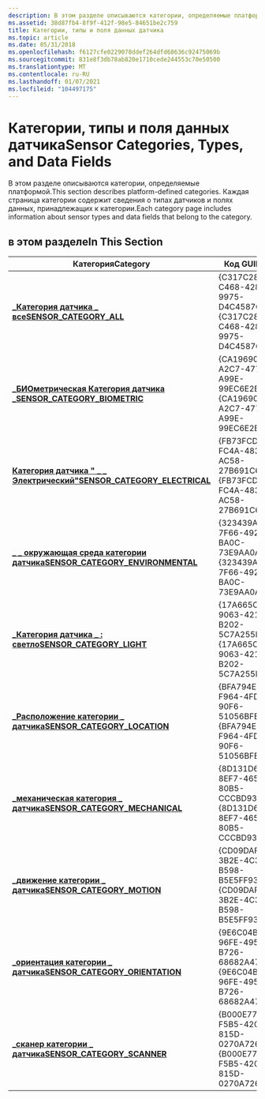 ```yaml
---
description: В этом разделе описываются категории, определяемые платформой. Каждая страница категории содержит сведения о типах датчиков и полях данных, принадлежащих к категории.
ms.assetid: 38d87fb4-8f9f-412f-98e5-84651be2c759
title: Категории, типы и поля данных датчика
ms.topic: article
ms.date: 05/31/2018
ms.openlocfilehash: f6127cfe0229078ddef264dfd68636c92475069b
ms.sourcegitcommit: 831e8f3db78ab820e1710cede244553c70e50500
ms.translationtype: MT
ms.contentlocale: ru-RU
ms.lasthandoff: 01/07/2021
ms.locfileid: "104497175"
---
```

# <a name="sensor-categories-types-and-data-fields"></a><span data-ttu-id="c862d-104">Категории, типы и поля данных датчика</span><span class="sxs-lookup"><span data-stu-id="c862d-104">Sensor Categories, Types, and Data Fields</span></span>

<span data-ttu-id="c862d-105">В этом разделе описываются категории, определяемые платформой.</span><span class="sxs-lookup"><span data-stu-id="c862d-105">This section describes platform-defined categories.</span></span> <span data-ttu-id="c862d-106">Каждая страница категории содержит сведения о типах датчиков и полях данных, принадлежащих к категории.</span><span class="sxs-lookup"><span data-stu-id="c862d-106">Each category page includes information about sensor types and data fields that belong to the category.</span></span>

## <a name="in-this-section"></a><span data-ttu-id="c862d-107">в этом разделе</span><span class="sxs-lookup"><span data-stu-id="c862d-107">In This Section</span></span>



| <span data-ttu-id="c862d-108">Категория</span><span class="sxs-lookup"><span data-stu-id="c862d-108">Category</span></span>                                                                 | <span data-ttu-id="c862d-109">Код GUID</span><span class="sxs-lookup"><span data-stu-id="c862d-109">GUID</span></span>                                   |
|--------------------------------------------------------------------------|----------------------------------------|
| [<span data-ttu-id="c862d-110">**\_Категория датчика \_ все**</span><span class="sxs-lookup"><span data-stu-id="c862d-110">**SENSOR\_CATEGORY\_ALL**</span></span>](sensor-category-all.md)                     | <span data-ttu-id="c862d-111">{C317C286-C468-4288-9975-D4C4587C442C}</span><span class="sxs-lookup"><span data-stu-id="c862d-111">{C317C286-C468-4288-9975-D4C4587C442C}</span></span> |
| [<span data-ttu-id="c862d-112">**\_БИОметрическая Категория датчика \_**</span><span class="sxs-lookup"><span data-stu-id="c862d-112">**SENSOR\_CATEGORY\_BIOMETRIC**</span></span>](sensor-category-biometric.md)         | <span data-ttu-id="c862d-113">{CA19690F-A2C7-477D-A99E-99EC6E2B5648}</span><span class="sxs-lookup"><span data-stu-id="c862d-113">{CA19690F-A2C7-477D-A99E-99EC6E2B5648}</span></span> |
| [<span data-ttu-id="c862d-114">**Категория датчика " \_ \_ Электрический"**</span><span class="sxs-lookup"><span data-stu-id="c862d-114">**SENSOR\_CATEGORY\_ELECTRICAL**</span></span>](sensor-category-electrical.md)       | <span data-ttu-id="c862d-115">{FB73FCD8-FC4A-483C-AC58-27B691C6BEFF}</span><span class="sxs-lookup"><span data-stu-id="c862d-115">{FB73FCD8-FC4A-483C-AC58-27B691C6BEFF}</span></span> |
| [<span data-ttu-id="c862d-116">**\_ \_ окружающая среда категории датчика**</span><span class="sxs-lookup"><span data-stu-id="c862d-116">**SENSOR\_CATEGORY\_ENVIRONMENTAL**</span></span>](sensor-category-environmental.md) | <span data-ttu-id="c862d-117">{323439AA-7F66-492B-BA0C-73E9AA0A65D5}</span><span class="sxs-lookup"><span data-stu-id="c862d-117">{323439AA-7F66-492B-BA0C-73E9AA0A65D5}</span></span> |
| [<span data-ttu-id="c862d-118">**\_Категория датчика \_ : светло**</span><span class="sxs-lookup"><span data-stu-id="c862d-118">**SENSOR\_CATEGORY\_LIGHT**</span></span>](sensor-category-light.md)                 | <span data-ttu-id="c862d-119">{17A665C0-9063-4216-B202-5C7A255E18CE}</span><span class="sxs-lookup"><span data-stu-id="c862d-119">{17A665C0-9063-4216-B202-5C7A255E18CE}</span></span> |
| [<span data-ttu-id="c862d-120">**\_Расположение категории \_ датчика**</span><span class="sxs-lookup"><span data-stu-id="c862d-120">**SENSOR\_CATEGORY\_LOCATION**</span></span>](sensor-category-location.md)           | <span data-ttu-id="c862d-121">{BFA794E4-F964-4FDB-90F6-51056BFE4B44}</span><span class="sxs-lookup"><span data-stu-id="c862d-121">{BFA794E4-F964-4FDB-90F6-51056BFE4B44}</span></span> |
| [<span data-ttu-id="c862d-122">**\_механическая категория \_ датчика**</span><span class="sxs-lookup"><span data-stu-id="c862d-122">**SENSOR\_CATEGORY\_MECHANICAL**</span></span>](sensor-category-mechanical.md)       | <span data-ttu-id="c862d-123">{8D131D68-8EF7-4656-80B5-CCCBD93791C5}</span><span class="sxs-lookup"><span data-stu-id="c862d-123">{8D131D68-8EF7-4656-80B5-CCCBD93791C5}</span></span> |
| [<span data-ttu-id="c862d-124">**\_движение категории \_ датчика**</span><span class="sxs-lookup"><span data-stu-id="c862d-124">**SENSOR\_CATEGORY\_MOTION**</span></span>](sensor-category-motion.md)               | <span data-ttu-id="c862d-125">{CD09DAF1-3B2E-4C3D-B598-B5E5FF93FD46}</span><span class="sxs-lookup"><span data-stu-id="c862d-125">{CD09DAF1-3B2E-4C3D-B598-B5E5FF93FD46}</span></span> |
| [<span data-ttu-id="c862d-126">**\_ориентация категории \_ датчика**</span><span class="sxs-lookup"><span data-stu-id="c862d-126">**SENSOR\_CATEGORY\_ORIENTATION**</span></span>](sensor-category-orientation.md)     | <span data-ttu-id="c862d-127">{9E6C04B6-96FE-4954-B726-68682A473F69}</span><span class="sxs-lookup"><span data-stu-id="c862d-127">{9E6C04B6-96FE-4954-B726-68682A473F69}</span></span> |
| [<span data-ttu-id="c862d-128">**\_сканер категории \_ датчика**</span><span class="sxs-lookup"><span data-stu-id="c862d-128">**SENSOR\_CATEGORY\_SCANNER**</span></span>](sensor-category-scanner.md)             | <span data-ttu-id="c862d-129">{B000E77E-F5B5-420F-815D-0270A726F270}</span><span class="sxs-lookup"><span data-stu-id="c862d-129">{B000E77E-F5B5-420F-815D-0270A726F270}</span></span> |



 

 

 



